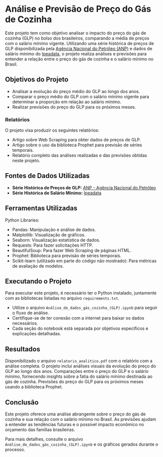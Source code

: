 # Análise e Previsão de Preço do Gás de Cozinha

Este projeto tem como objetivo analisar o impacto do preço do gás de cozinha (GLP) no bolso dos brasileiros, comparando a média de preços com o salário mínimo vigente. Utilizando uma série histórica de preços de GLP disponibilizada pela [Agência Nacional do Petróleo (ANP)](https://www.gov.br/anp/pt-br/centrais-de-conteudo/dados-abertos/serie-historica-de-precos-de-combustiveis) e dados de salário mínimo do [Ipeadata](http://www.ipeadata.gov.br/exibeserie.aspx?stub=1&serid1739471028=1739471028), o projeto realiza análises e previsões para entender a relação entre o preço do gás de cozinha e o salário mínimo no Brasil.

## Objetivos do Projeto

- Analisar a evolução do preço médio do GLP ao longo dos anos.
- Comparar o preço médio do GLP com o salário mínimo vigente para determinar a proporção em relação ao salário mínimo.
- Realizar previsões do preço do GLP para os próximos meses.

### Relatórios

O projeto visa produzir os seguintes relatórios:

- Artigo sobre Web Scraping para obter dados de preços de GLP.
- Artigo sobre o uso da biblioteca Prophet para previsão de séries temporais.
- Relatório completo das análises realizadas e das previsões obtidas neste projeto.

## Fontes de Dados Utilizadas

- **Série Histórica de Preços de GLP:** [ANP - Agência Nacional do Petróleo](https://www.gov.br/anp/pt-br/centrais-de-conteudo/dados-abertos/serie-historica-de-precos-de-combustiveis)
- **Série Histórica de Salário Mínimo:** [Ipeadata](http://www.ipeadata.gov.br/exibeserie.aspx?stub=1&serid1739471028=1739471028)

## Ferramentas Utilizadas

Python Libraries:
- Pandas: Manipulação e análise de dados.
- Matplotlib: Visualização de gráficos.
- Seaborn: Visualização estatística de dados.
- Requests: Para fazer solicitações HTTP.
- BeautifulSoup: Para fazer Web Scraping de páginas HTML.
- Prophet: Biblioteca para previsão de séries temporais.
- Scikit-learn (utilizado em parte do código não mostrado): Para métricas de avaliação de modelos.

## Executando o Projeto

Para executar este projeto, é necessário ter o Python instalado, juntamente com as bibliotecas listadas no arquivo `requirements.txt`.

- Utilize o arquivo `Análise_de_dados_gás_cozinha_(GLP).ipynb` para seguir o fluxo de análise.
- Certifique-se de ter conexão com a internet para baixar os dados necessários.
- Cada seção do notebook está separada por objetivos específicos e explicações detalhadas.

## Resultados

Disponibilizado o arquivo `relatorio_analitico.pdf` com o relatório com a análise completa.
O projeto inclui análises visuais da evolução do preço do GLP ao longo dos anos.
Comparações entre o preço do GLP e o salário mínimo, fornecendo insights sobre a fatia do salário mínimo destinada ao gás de cozinha.
Previsões do preço do GLP para os próximos meses usando a biblioteca Prophet.

## Conclusão

Este projeto oferece uma análise abrangente sobre o preço do gás de cozinha e sua relação com o salário mínimo no Brasil. As previsões ajudam a entender as tendências futuras e o possível impacto econômico no orçamento das famílias brasileiras.

Para mais detalhes, consulte o arquivo `Análise_de_dados_gás_cozinha_(GLP).ipynb` e os gráficos gerados durante o processo.
